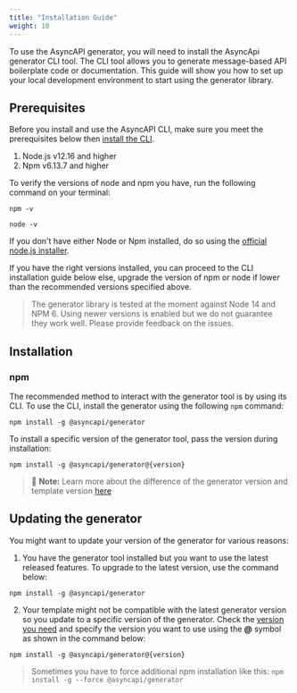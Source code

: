```yaml
---
title: "Installation Guide"
weight: 10
---
```



To use the AsyncAPI generator, you will need to install the AsyncApi generator CLI tool. The CLI tool allows you to generate message-based API boilerplate code or documentation. This guide will show you how to set up your local development environment to start using the generator library.

## Prerequisites
Before you install and use the AsyncAPI CLI, make sure you meet the prerequisites below then [install the CLI](#installation).
1. Node.js v12.16 and higher
2. Npm v6.13.7 and higher
   
To verify the versions of node and npm you have, run the following command on your terminal:
```
npm -v
```
```
node -v
```

If you don't have either Node or Npm installed, do so using the [official node.js installer](https://nodejs.org/en/download/).

If you have the right versions installed, you can proceed to the CLI installation guide below else, upgrade the version of npm or node if lower than the recommended versions specified above.

> The generator library is tested at the moment against Node 14 and NPM 6. Using newer versions is enabled but we do not guarantee they work well. Please provide feedback on the issues.

## Installation
### npm
The recommended method to interact with the generator tool is by using its CLI. To use the CLI, install the generator using the following `npm` command:
```
npm install -g @asyncapi/generator
```

To install a specific version of the generator tool, pass the version during installation:
```
npm install -g @asyncapi/generator@{version}
```
> :memo: **Note:** 
> Learn more about the difference of the generator version and template version [here](versioning.md)

## Updating the generator
You might want to update your version of the generator for various reasons:
1. You have the generator tool installed but you want to use the latest released features. To upgrade to the latest version, use the command below:
```
npm install -g @asyncapi/generator
```
2. Your template might not be compatible with the latest generator version so you update to a specific version of the generator. Check the [version you need](https://github.com/asyncapi/generator/releases) and specify the version you want to use using the **@** symbol as shown in the command below:
```
npm install -g @asyncapi/generator@{version}
```
> Sometimes you have to force additional npm installation like this: `npm install -g --force @asyncapi/generator`